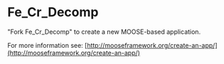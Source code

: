 Fe_Cr_Decomp
=====

"Fork Fe_Cr_Decomp" to create a new MOOSE-based application.

For more information see: [http://mooseframework.org/create-an-app/](http://mooseframework.org/create-an-app/)

